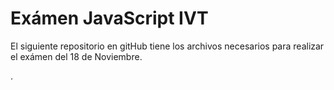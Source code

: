 # Exámen JavaScript IVT
El siguiente repositorio en gitHub tiene los archivos necesarios para realizar el exámen del 18 de Noviembre. 


.
